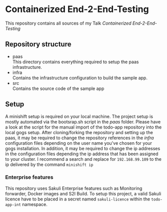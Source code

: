 # Containerized End-2-End-Testing
This repository contains all sources of my Talk *Containerized End-2-End-Testing*

## Repository structure

* paas  
  This directory contains everything required to setup the paas infrastructure.
* infra  
  Contains the infrastructure configuration to build the sample app.
* src  
  Contains the source code of the sample app
  
## Setup
A minishift setup is required on your local machine.
The project setup is mostly automated via the bootsrap.sh script in the *paas* folder.
Please have a look at the script for the manual import of the todo-app repository
into the local gogs setup. After cloning/forking the repository and setting up the paas, 
it may be required to change the repository references in the *infra* configuration files
depending on the user name you've chosen for your gogs installation.
In addition, it may be required to change the ip addresses in the configuration files
depending the ip address that has been assigned to your cluster. I recommend a search and
replace for `192.168.99.109` to the ip delivered by the command `minishift ip`

### Enterprise features
This repository uses Sakuli Enterprise features such as Monitoring forwarder, Docker images and S2I Build.
To setup this project, a valid Sakuli licence have to be placed in a secret named `sakuli-licence` within the 
`todo-app-int` namespace.  